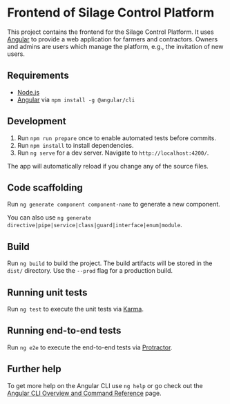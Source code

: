 # Frontend of Silage Control Platform

This project contains the frontend for the Silage Control Platform. It uses [Angular](https://angular.io/) to provide a web application for farmers and contractors. Owners and admins are users which manage the platform, e.g., the invitation of new users.

## Requirements

-   [Node.js](https://nodejs.org/en/)
-   [Angular](https://angular.io/) via `npm install -g @angular/cli`

## Development
1. Run `npm run prepare` once to enable automated tests before commits.
2. Run `npm install` to install dependencies.
3. Run `ng serve` for a dev server. Navigate to `http://localhost:4200/`. 

The app will automatically reload if you change any of the source files.

## Code scaffolding

Run `ng generate component component-name` to generate a new component.

You can also use `ng generate directive|pipe|service|class|guard|interface|enum|module`.

## Build

Run `ng build` to build the project. The build artifacts will be stored in the `dist/` directory. Use the `--prod` flag for a production build.

## Running unit tests

Run `ng test` to execute the unit tests via [Karma](https://karma-runner.github.io).

## Running end-to-end tests

Run `ng e2e` to execute the end-to-end tests via [Protractor](http://www.protractortest.org/).

## Further help

To get more help on the Angular CLI use `ng help` or go check out the [Angular CLI Overview and Command Reference](https://angular.io/cli) page.
